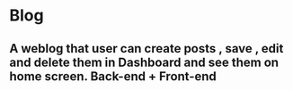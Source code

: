 # Blog
## A weblog that user can create posts , save , edit and delete them in Dashboard and see them on home screen. Back-end + Front-end
